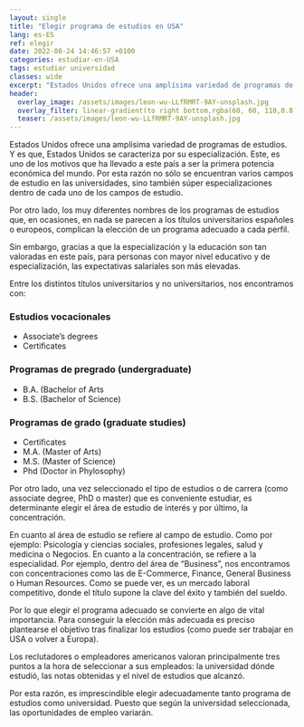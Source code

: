 ```yaml
---
layout: single
title: "Elegir programa de estudios en USA"
lang: es-ES
ref: elegir
date: 2022-08-24 14:46:57 +0100
categories: estudiar-en-USA
tags: estudiar universidad
classes: wide
excerpt: "Estados Unidos ofrece una amplísima variedad de programas de estudios. Y es que, Estados Unidos se caracteriza por su especialización."
header:
  overlay_image: /assets/images/leon-wu-LLfRMRT-9AY-unsplash.jpg
  overlay_filter: linear-gradient(to right bottom,rgba(60, 60, 110,0.8), rgba(178, 34, 52, 0.5))
  teaser: /assets/images/leon-wu-LLfRMRT-9AY-unsplash.jpg
---
```


Estados Unidos ofrece una amplísima variedad de programas de estudios. Y es que, Estados Unidos se caracteriza por su especialización. Este, es uno de los motivos que ha llevado a este país a ser la primera potencia económica del mundo. Por esta razón no sólo se encuentran varios campos de estudio en las universidades, sino también súper especializaciones dentro de cada uno de los campos de estudio.

Por otro lado, los muy diferentes nombres de los programas de estudios que, en ocasiones, en nada se parecen a los títulos universitarios españoles o europeos, complican la elección de un programa adecuado a cada perfil.

Sin embargo, gracias a que la especialización y la educación son tan valoradas en este país, para personas con mayor nivel educativo y de especialización, las expectativas salariales son más elevadas.

Entre los distintos títulos universitarios y no universitarios, nos encontramos con:

### Estudios vocacionales

- Associate’s degrees
- Certificates

### Programas de pregrado (undergraduate)

- B.A. (Bachelor of Arts
- B.S. (Bachelor of Science)

### Programas de grado (graduate studies)

- Certificates
- M.A. (Master of Arts)
- M.S. (Master of Science)
- Phd (Doctor in Phylosophy)

Por otro lado, una vez seleccionado el tipo de estudios o de carrera (como associate degree, PhD o master) que es conveniente estudiar, es determinante elegir el área de estudio de interés y por último, la concentración.

En cuanto al área de estudio se refiere al campo de estudio. Como por ejemplo: Psicología y ciencias sociales, profesiones legales, salud y medicina o Negocios.
En cuanto a la concentración, se refiere a la especialidad. Por ejemplo, dentro del área de “Business”, nos encontramos con concentraciones como las de E-Commerce, Finance, General Business o Human Resources.
Como se puede ver, es un mercado laboral competitivo, donde el título supone la clave del éxito y también del sueldo.

Por lo que elegir el programa adecuado se convierte en algo de vital importancia. Para conseguir la elección más adecuada es preciso plantearse el objetivo tras finalizar los estudios (como puede ser trabajar en USA o volver a Europa).

Los reclutadores o empleadores americanos valoran principalmente tres puntos a la hora de seleccionar a sus empleados: la universidad dónde estudió, las notas obtenidas y el nivel de estudios que alcanzó.

Por esta razón, es imprescindible elegir adecuadamente tanto programa de estudios como universidad. Puesto que según la universidad seleccionada, las oportunidades de empleo variarán.

